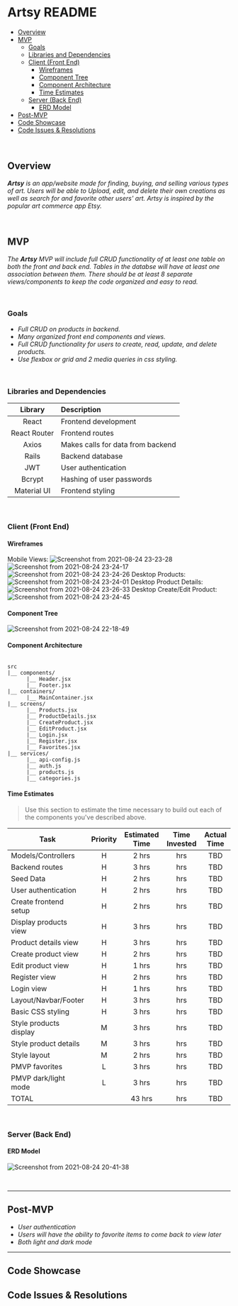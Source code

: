# Artsy README 

- [Overview](#overview)
- [MVP](#mvp)
  - [Goals](#goals)
  - [Libraries and Dependencies](#libraries-and-dependencies)
  - [Client (Front End)](#client-front-end)
    - [Wireframes](#wireframes)
    - [Component Tree](#component-tree)
    - [Component Architecture](#component-architecture)
    - [Time Estimates](#time-estimates)
  - [Server (Back End)](#server-back-end)
    - [ERD Model](#erd-model)
- [Post-MVP](#post-mvp)
- [Code Showcase](#code-showcase)
- [Code Issues & Resolutions](#code-issues--resolutions)

<br>

## Overview

_**Artsy** is an app/website made for finding, buying, and selling various types of art. Users will be able to Upload, edit, and delete their own creations as well as search for and favorite other users' art. Artsy is inspired by the popular art commerce app Etsy._


<br>

## MVP

_The **Artsy** MVP will include full CRUD functionality of at least one table on both the front and back end. Tables in the databse will have at least one association between them. There should be at least 8 separate views/components to keep the code organized and easy to read._

<br>

### Goals

- _Full CRUD on products in backend._
- _Many organized front end components and views._
- _Full CRUD functionality for users to create, read, update, and delete products._
- _Use flexbox or grid and 2 media queries in css styling._


<br>

### Libraries and Dependencies

|     Library      | Description                                |
| :--------------: | :----------------------------------------- |
|      React       | Frontend development |
|   React Router   | Frontend routes |
| Axios | Makes calls for data from backend |
|     Rails     | Backend database |
|  JWT  | User authentication |
|  Bcrypt  | Hashing of user passwords |
|  Material UI  | Frontend styling |

<br>

### Client (Front End)

#### Wireframes

Mobile Views:
![Screenshot from 2021-08-24 23-23-28](https://user-images.githubusercontent.com/85084394/130726563-d36c04cb-90e5-4d71-9b5d-1bc7688db1d3.png)
![Screenshot from 2021-08-24 23-24-17](https://user-images.githubusercontent.com/85084394/130726571-46a3571c-24f7-46bc-8a04-c98541235bfb.png)
![Screenshot from 2021-08-24 23-24-26](https://user-images.githubusercontent.com/85084394/130726575-002cf261-66a0-45ff-86d1-3cd517ce1891.png)
Desktop Products:
![Screenshot from 2021-08-24 23-24-01](https://user-images.githubusercontent.com/85084394/130726586-ac7afbec-111c-48d6-a381-365d5dd90eab.png)
Desktop Product Details:
![Screenshot from 2021-08-24 23-26-33](https://user-images.githubusercontent.com/85084394/130726592-21ca2132-1580-471a-ba07-3f764728d7af.png)
Desktop Create/Edit Product:
![Screenshot from 2021-08-24 23-24-45](https://user-images.githubusercontent.com/85084394/130726598-6cab14ec-b193-49c0-8805-fbf3431bc7e6.png)




#### Component Tree

![Screenshot from 2021-08-24 22-18-49](https://user-images.githubusercontent.com/85084394/130720859-db718abd-bb4e-4abd-9663-c554d91a5989.png)


#### Component Architecture

``` structure

src
|__ components/
      |__ Header.jsx
      |__ Footer.jsx
|__ containers/
      |__ MainContainer.jsx
|__ screens/
      |__ Products.jsx
      |__ ProductDetails.jsx
      |__ CreateProduct.jsx
      |__ EditProduct.jsx
      |__ Login.jsx
      |__ Register.jsx
      |__ Favorites.jsx
|__ services/
      |__ api-config.js
      |__ auth.js
      |__ products.js
      |__ categories.js

```

#### Time Estimates

> Use this section to estimate the time necessary to build out each of the components you've described above.

| Task                | Priority | Estimated Time | Time Invested | Actual Time |
| ------------------- | :------: | :------------: | :-----------: | :---------: |
| Models/Controllers    |    H     |     2 hrs      |      hrs     |    TBD    |
| Backend routes    |    H     |     3 hrs      |      hrs     |    TBD    |
| Seed Data    |    H     |     2 hrs      |      hrs     |    TBD    |
| User authentication    |    H     |     2 hrs      |      hrs     |    TBD    |
| Create frontend setup    |    H     |     2 hrs      |      hrs     |    TBD    |
| Display products view    |    H     |     3 hrs      |      hrs     |    TBD    |
| Product details view    |    H     |     3 hrs      |      hrs     |    TBD    |
| Create product view    |    H     |     2 hrs      |      hrs     |    TBD    |
| Edit product view    |    H     |     1 hrs      |      hrs     |    TBD    |
| Register view    |    H     |     2 hrs      |      hrs     |    TBD    |
| Login view |    H     |     1 hrs      |      hrs     |     TBD     |
| Layout/Navbar/Footer    |    H     |     3 hrs      |      hrs     |    TBD    |
| Basic CSS styling    |    H     |     3 hrs      |      hrs     |    TBD    |
| Style products display    |    M     |     3 hrs      |      hrs     |    TBD    |
| Style product details    |    M     |     3 hrs      |      hrs     |    TBD    |
| Style layout    |    M     |     2 hrs      |      hrs     |    TBD    |
| PMVP favorites    |    L     |     3 hrs      |      hrs     |    TBD    |
| PMVP dark/light mode    |    L     |     3 hrs      |      hrs     |    TBD    |
| TOTAL               |          |     43 hrs      |      hrs     |     TBD     |


<br>

### Server (Back End)

#### ERD Model

![Screenshot from 2021-08-24 20-41-38](https://user-images.githubusercontent.com/85084394/130712529-021386f6-d90b-4af6-9292-697abc61f753.png)

<br>

***

## Post-MVP

- _User authentication_
- _Users will have the ability to favorite items to come back to view later_
- _Both light and dark mode_

***

## Code Showcase



## Code Issues & Resolutions

